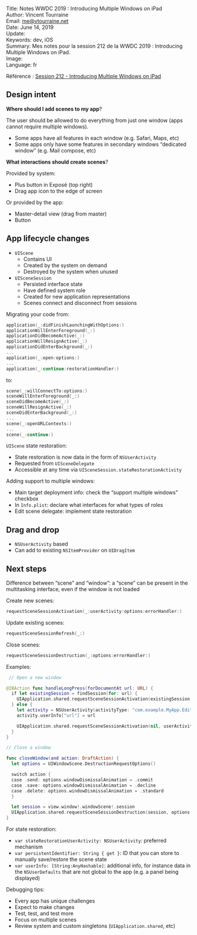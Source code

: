 Title:     Notes WWDC 2019 : Introducing Multiple Windows on iPad  
Author:    Vincent Tourraine  
Email:     me@vtourraine.net  
Date:      June 14, 2019  
Update:    
Keywords:  dev, iOS  
Summary:   Mes notes pour la session 212 de la WWDC 2019 : Introducing Multiple Windows on iPad.  
Image:     
Language:  fr  


Référence : [Session 212 - Introducing Multiple Windows on iPad](https://developer.apple.com/wwdc19/212)

## Design intent
**Where should I add scenes to my app**?

The user should be allowed to do everything from just one window (apps cannot require multiple windows).

- Some apps have all features in each window (e.g. Safari, Maps, etc)
- Some apps only have some features in secondary windows “dedicated window” (e.g. Mail compose, etc)

**What interactions should create scenes**?

Provided by system:
- Plus button in Exposé (top right)
- Drag app icon to the edge of screen

Or provided by the app:
- Master-detail view (drag from master)
- Button

## App lifecycle changes
- `UIScene`
    - Contains UI
    - Created by the system on demand
    - Destroyed by the system when unused
- `UISceneSession`
    - Persisted interface state
    - Have defined system role
    - Created for new application representations
    - Scenes connect and disconnect from sessions

Migrating your code from:
``` swift
application(_:didFinishLaunchingWithOptions:)
applicationWillEnterForeground(_:)
applicationDidBecomeActive(_:)
applicationWillResignActive(_:)
applicationDidEnterBackground(_:)
...
application(_:open:options:)
...
application(_:continue:restorationHandler:)
```

to:
``` swift
scene(_:willConnectTo:options:)
sceneWillEnterForeground(_:)
sceneDidBecomeActive(_:)
sceneWillResignActive(_:)
sceneDidEnterBackground(_:)
...
scene(_:openURLContexts:)
...
scene(_:continue:)
```

`UIScene` state restoration:
- State restoration is now data in the form of `NSUserActivity`
- Requested from `UISceneDelegate`
- Accessible at any time via `UISceneSession.stateRestorationActivity`

Adding support to multiple windows:
- Main target deployment info: check the “support multiple windows” checkbox
- In `Info.plist`: declare what interfaces for what types of roles
- Edit scene delegate: implement state restoration

## Drag and drop
- `NSUserActivity` based
- Can add to existing `NSItemProvider` on `UIDragItem`

## Next steps
Difference between “scene” and “window”: a “scene” can be present in the multitasking interface, even if the window is not loaded

Create new scenes:
``` swift
requestSceneSessionActivation(_:userActivity:options:errorHandler:)
```

Update existing scenes:
``` swift
requestSceneSessionRefresh(_:)
```

Close scenes:
``` swift
requestSceneSessionDestruction(_:options:errorHandler:)
```

Examples:
``` swift
 // Open a new window

@IBAction func handleLongPress(forDocumentAt url: URL) {
  if let existingSession = findSession(for: url) {
    UIApplication.shared.requestSceneSessionActivation(existingSession, userActivity: nil, options: nil)
  } else {
    let activity = NSUserActivity(activityType: "com.example.MyApp.EditDocument")
    activity.userInfo["url"] = url

    UIApplication.shared.requestSceneSessionActivation(nil, userActivity: activity, options: nil)
  }
}
```

``` swift
// Close a window

func closeWindow(and action: DraftAction) {
  let options = UIWindowScene.DestructionRequestOptions()

  switch action {
  case .send: options.windowDismissalAnimation = .commit
  case .save: options.windowDismissalAnimation = .decline
  case .delete: options.windowDismissalAnimation = .standard
  }

  let session = view.window!.windowScene!.session
  UIApplication.shared.requestSceneSessionDestruction(session, options: options)
}
```

For state restoration:
- `var stateRestorationUserActivity: NSUserActivity`: preferred mechanism
- `var persistentIdentifier: String { get }`: ID that you can store to manually save/restore the scene state
- `var userInfo: [String:AnyHashable]`: additional info, for instance data in the `NSUserDefaults` that are not global to the app (e.g. a panel being displayed)

Debugging tips:
- Every app has unique challenges
- Expect to make changes
- Test, test, and test more
- Focus on multiple scenes
- Review system and custom singletons (`UIApplication.shared`, etc)
